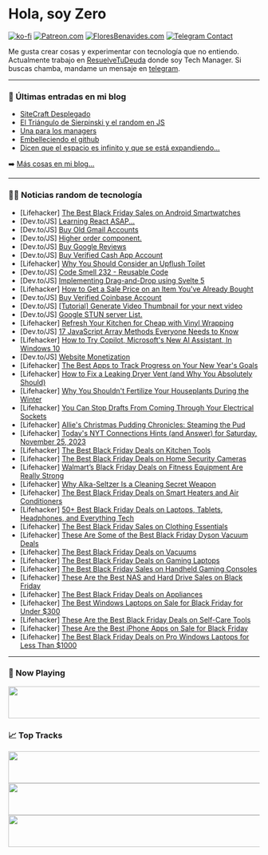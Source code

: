 # Hola, soy Zero

[![ko-fi](https://ko-fi.com/img/githubbutton_sm.svg)](https://ko-fi.com/J3J4N0LUK)
[![Patreon.com](https://img.shields.io/endpoint.svg?url=https%3A%2F%2Fshieldsio-patreon.vercel.app%2Fapi%3Fusername%3Dzerodragon%26type%3Dpatrons&style=for-the-badge)](https://patreon.com/zerodragon)
[![FloresBenavides.com](https://img.shields.io/website?down_message=oops&label=MiBlog&style=for-the-badge&up_message=online&url=https%3A%2F%2Ffloresbenavides.com)](https://floresbenavides.com)
[![Telegram Contact](https://img.shields.io/badge/escr%C3%ADbeme-ZeroDragon-%2326A5E4?style=for-the-badge&logo=telegram)](https://t.me/zerodragon)

Me gusta crear cosas y experimentar con tecnología que no entiendo.
Actualmente trabajo en [ResuelveTuDeuda](http://github.com/resuelve) donde soy Tech Manager.
Si buscas chamba, mandame un mensaje en [telegram](https://t.me/zerodragon).

---

### 📕 Últimas entradas en mi blog
<!-- BLOG-POST-LIST:START -->
- [SiteCraft Desplegado](https://floresbenavides.com/sitecraft-desplegado/)
- [El Triángulo de Sierpinski y el random en JS](https://floresbenavides.com/el-triangulo-de-sierpinski-y-el-random-en-js/)
- [Una para los managers](https://floresbenavides.com/una-para-los-managers/)
- [Embelleciendo el github](https://floresbenavides.com/embelleciendo-el-github/)
- [Dicen que el espacio es infinito y que se está expandiendo…](https://floresbenavides.com/dicen-que-el-espacio-es-infinito-y-que-se-esta-expandiendo/)
<!-- BLOG-POST-LIST:END -->

➡️ [Más cosas en mi blog...](https://floresbenavides.com)

---

### 👨‍💻 Noticias random de tecnología
<!-- TECH-POSTS:START -->
- [Lifehacker] [The Best Black Friday Sales on Android Smartwatches](https://lifehacker.com/tech/best-black-friday-deals-android-smartwatches)
- [Dev.to/JS] [Learning React ASAP...](https://dev.to/tani1964/learn-react-asap-4948)
- [Dev.to/JS] [Buy Old Gmail Accounts](https://dev.to/cashapp41/buy-old-gmail-accounts-38p3)
- [Dev.to/JS] [Higher order component.](https://dev.to/anandsg/higher-order-component-235g)
- [Dev.to/JS] [Buy Google Reviews](https://dev.to/cashapp41/buy-google-reviews-3j37)
- [Dev.to/JS] [Buy Verified Cash App Account](https://dev.to/cashapp41/buy-verified-cash-app-account-5104)
- [Lifehacker] [Why You Should Consider an Upflush Toilet](https://lifehacker.com/home/upflush-toilet-for-basements)
- [Dev.to/JS] [Code Smell 232 - Reusable Code](https://dev.to/mcsee/code-smell-232-reusable-code-44p5)
- [Dev.to/JS] [Implementing Drag-and-Drop using Svelte 5](https://dev.to/artxe2/implementing-drag-and-drop-using-svelte-5-767)
- [Lifehacker] [How to Get a Sale Price on an Item You&#39;ve Already Bought](https://lifehacker.com/money/price-adjustment-after-purchasing)
- [Dev.to/JS] [Buy Verified Coinbase Account](https://dev.to/cashapp74/buy-verified-coinbase-account-11dd)
- [Dev.to/JS] [[Tutorial] Generate Video Thumbnail for your next video](https://dev.to/iamspathan/tutorial-generate-video-thumbnail-for-your-next-video-f04)
- [Dev.to/JS] [Google STUN server List.](https://dev.to/alakkadshaw/google-stun-server-list-21n4)
- [Lifehacker] [Refresh Your Kitchen for Cheap with Vinyl Wrapping](https://lifehacker.com/home/vinyl-wrapping-kitchen-cabinets)
- [Dev.to/JS] [17 JavaScript Array Methods Everyone Needs to Know](https://dev.to/opensourcee/17-javascript-array-methods-everyone-needs-to-know-1j35)
- [Lifehacker] [How to Try Copilot, Microsoft&#39;s New AI Assistant, In Windows 10](https://lifehacker.com/tech/how-to-try-windows-10-copilot)
- [Dev.to/JS] [Website Monetization](https://dev.to/jshep23prog/website-monetization-2543)
- [Lifehacker] [The Best Apps to Track Progress on Your New Year&#39;s Goals](https://lifehacker.com/tech/new-years-resolution-goal-tracking-apps-2024)
- [Lifehacker] [How to Fix a Leaking Dryer Vent &lpar;and Why You Absolutely Should&rpar;](https://lifehacker.com/home/signs-of-leaking-dryer-vent-and-how-to-fix)
- [Lifehacker] [Why You Shouldn&#39;t Fertilize Your Houseplants During the Winter](https://lifehacker.com/home/guide-fertilizing-houseplants-during-the-winter)
- [Lifehacker] [You Can Stop Drafts From Coming Through Your Electrical Sockets](https://lifehacker.com/home/fix-drafty-electrical-outlets)
- [Lifehacker] [Allie&#39;s Christmas Pudding Chronicles: Steaming the Pud](https://lifehacker.com/food-drink/christmas-pudding-recipe-step-two)
- [Lifehacker] [Today&#39;s NYT Connections Hints &lpar;and Answer&rpar; for Saturday, November 25, 2023](https://lifehacker.com/entertainment/nyt-connections-answer-today-november-25-2023)
- [Lifehacker] [The Best Black Friday Deals on Kitchen Tools](https://lifehacker.com/home/black-friday-sales-on-kitchen-tools)
- [Lifehacker] [The Best Black Friday Deals on Home Security Cameras](https://lifehacker.com/tech/black-friday-deals-on-security-cameras)
- [Lifehacker] [Walmart’s Black Friday Deals on Fitness Equipment Are Really Strong](https://lifehacker.com/health/walmart-best-flack-friday-deals-fitness-equipment)
- [Lifehacker] [Why Alka-Seltzer Is a Cleaning Secret Weapon](https://lifehacker.com/why-alka-seltzer-is-a-cleaning-secret-weapon-1850992664)
- [Lifehacker] [The Best Black Friday Deals on Smart Heaters and Air Conditioners](https://lifehacker.com/home/best-black-friday-deals-on-smart-heaters-and-air-conditioners)
- [Lifehacker] [50+ Best Black Friday Deals on Laptops, Tablets, Headphones, and Everything Tech](https://lifehacker.com/tech/best-black-friday-deals-laptops-tablets-headphones)
- [Lifehacker] [The Best Black Friday Sales on Clothing Essentials](https://lifehacker.com/money/best-black-friday-deals-clothing-essentials)
- [Lifehacker] [These Are Some of the Best Black Friday Dyson Vacuum Deals](https://lifehacker.com/home/best-black-friday-dyson-vacuum-deals-2023)
- [Lifehacker] [The Best Black Friday Deals on Vacuums](https://lifehacker.com/home/black-friday-deals-on-vacuums)
- [Lifehacker] [The Best Black Friday Deals on Gaming Laptops](https://lifehacker.com/tech/best-black-friday-deals-gaming-laptops)
- [Lifehacker] [The Best Black Friday Sales on Handheld Gaming Consoles](https://lifehacker.com/entertainment/best-handheld-gaming-consoles-black-friday)
- [Lifehacker] [These Are the Best NAS and Hard Drive Sales on Black Friday](https://lifehacker.com/tech/best-nas-hard-drive-deals-black-friday)
- [Lifehacker] [The Best Black Friday Deals on Appliances](https://lifehacker.com/home/best-black-friday-deals-on-appliances)
- [Lifehacker] [The Best Windows Laptops on Sale for Black Friday for Under $300](https://lifehacker.com/tech/best-black-friday-laptops-under-300)
- [Lifehacker] [These Are the Best Black Friday Deals on Self-Care Tools](https://lifehacker.com/money/black-friday-deals-on-self-care-tools)
- [Lifehacker] [These Are the Best iPhone Apps on Sale for Black Friday](https://lifehacker.com/tech/best-iphone-apps-black-friday)
- [Lifehacker] [The Best Black Friday Deals on Pro Windows Laptops for Less Than $1000](https://lifehacker.com/tech/black-friday-deals-on-pro-windows-laptops)<!-- TECH-POSTS:END -->

---

### 🎵 Now Playing
<a href="https://spotify-now-playing-dun.vercel.app/now-playing?open"><img src="https://spotify-now-playing-dun.vercel.app/now-playing" width="540" height="64"></a>

### 📈 Top Tracks
<a href="https://spotify-now-playing-dun.vercel.app/top-tracks?i=1&open"><img src="https://spotify-now-playing-dun.vercel.app/top-tracks?i=1" width="540" height="64"></a>
<a href="https://spotify-now-playing-dun.vercel.app/top-tracks?i=2&open"><img src="https://spotify-now-playing-dun.vercel.app/top-tracks?i=2" width="540" height="64"></a>
<a href="https://spotify-now-playing-dun.vercel.app/top-tracks?i=3&open"><img src="https://spotify-now-playing-dun.vercel.app/top-tracks?i=3" width="540" height="64"></a>
